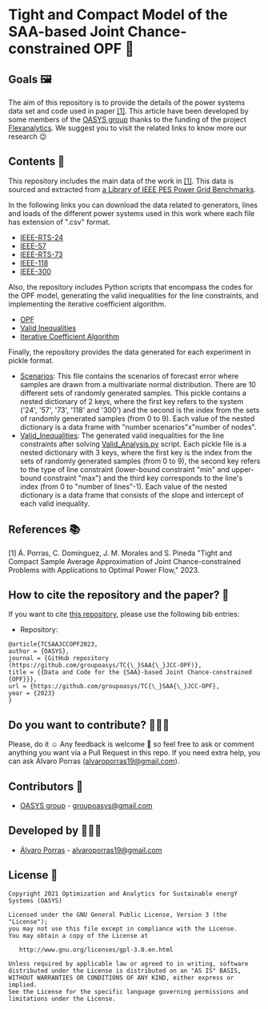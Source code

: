 # Tight and Compact Model of the SAA-based Joint Chance-constrained OPF 🚀

## Goals 🖼️

The aim of this repository is to provide the details of the power systems data set and code used in paper [[1]](https://arxiv.org/abs/2205.03370). This article have been developed by some members of the [OASYS group](https://sites.google.com/view/groupoasys/home) thanks to the funding of the project [Flexanalytics](https://groupoasysflexanalytics.readthedocs.io/en/latest/). We suggest you to visit the related links to know more our research 😉

## Contents 🌌

This repository includes the main data of the work in [[1]](https://arxiv.org/abs/2205.03370). This data is sourced and extracted from [a Library of IEEE PES Power Grid Benchmarks](https://github.com/power-grid-lib/pglib-opf).

In the following links you can download the data related to generators, lines and loads of the different power systems used in this work where each file has extension of ".csv" format.
  * [IEEE-RTS-24](https://github.com/groupoasys/TC_SAA_JCC-OPF/tree/main/Data/IEEE-RTS-24)
  * [IEEE-57](https://github.com/groupoasys/TC_SAA_JCC-OPF/tree/main/Data/IEEE-57)
  * [IEEE-RTS-73](https://github.com/groupoasys/TC_SAA_JCC-OPF/tree/main/Data/IEEE-RTS-73)
  * [IEEE-118](https://github.com/groupoasys/TC_SAA_JCC-OPF/tree/main/Data/IEEE-118)
  * [IEEE-300](https://github.com/groupoasys/TC_SAA_JCC-OPF/tree/main/Data/IEEE-300)

Also, the repository includes Python scripts that encompass the codes for the OPF model, generating the valid inequalities for the line constraints, and implementing the iterative coefficient algorithm.
  * [OPF](https://github.com/groupoasys/TC_SAA_JCC-OPF/blob/main/MIP_JCC-OPF.py)
  * [Valid Inequalities](https://github.com/groupoasys/TC_SAA_JCC-OPF/blob/main/Valid_Analysis.py)
  * [Iterative Coefficient Algorithm](https://github.com/groupoasys/TC_SAA_JCC-OPF/blob/main/tightening_screening.py)

Finally, the repository provides the data generated for each experiment in pickle format.
  * [Scenarios](https://drive.google.com/file/d/1mFTjQylx8EBrowXj5fln4pUGClRaJp-C/view?usp=sharing): This file contains the scenarios of forecast error where samples are drawn from a multivariate normal distribution. There are 10 different sets of randomly generated samples. This pickle contains a nested dictionary of 2 keys, where the first key refers to the system ('24', '57', '73', '118' and '300') and the second is the index from the sets of randomly generated samples (from 0 to 9). Each value of the nested dictionary is a data frame with "number scenarios"x"number of nodes".
  * [Valid_Inequalities](https://github.com/groupoasys/TC_SAA_JCC-OPF/tree/main/Data/Valid_Inequalities): The generated valid inequalities for the line constraints after solving [Valid_Analysis.py](https://github.com/groupoasys/TC_SAA_JCC-OPF/blob/main/Valid_Analysis.py) script. Each pickle file is a nested dictionary with 3 keys, where the first key is the index from the sets of randomly generated samples (from 0 to 9), the second key refers to the type of line constraint (lower-bound constraint "min" and upper-bound constraint "max") and the third key corresponds to the line's index (from 0 to "number of lines"-1). Each value of the nested dictionary is a data frame that consists of the slope and intercept of each valid inequality.

## References 📚
[1] Á. Porras, C. Domínguez, J. M. Morales and S. Pineda "Tight and Compact Sample Average Approximation of Joint Chance-constrained Problems with Applications to Optimal Power Flow," 2023.

## How to cite the repository and the paper? 📝

If you want to cite [this repository](https://github.com/groupoasys/TC_SAA_JCC-OPF), please use the following bib entries:


* Repository:
```
@article{TCSAAJCCOPF2023,
author = {OASYS},
journal = {GitHub repository (https://github.com/groupoasys/TC{\_}SAA{\_}JCC-OPF)},
title = {{Data and Code for the {SAA}-based Joint Chance-constrained {OPF}}},
url = {https://github.com/groupoasys/TC{\_}SAA{\_}JCC-OPF},
year = {2023}
}
```

## Do you want to contribute? 👨🏾‍🔬
 
 Please, do it ☺ Any feedback is welcome 🤩 so feel free to ask or comment anything you want via a Pull Request in this repo.
 If you need extra help, you can ask Álvaro Porras (alvaroporras19@gmail.com).

 ## Contributors 👑
 
 * [OASYS group](http://oasys.uma.es) -  groupoasys@gmail.com
 
 ## Developed by 👨🏾‍💻
 * [Álvaro Porras](https://www.researchgate.net/profile/Alvaro-Porras-Cabrera) - alvaroporras19@gmail.com

 ## License 📝
 
    Copyright 2021 Optimization and Analytics for Sustainable energY Systems (OASYS)

    Licensed under the GNU General Public License, Version 3 (the "License");
    you may not use this file except in compliance with the License.
    You may obtain a copy of the License at

       http://www.gnu.org/licenses/gpl-3.0.en.html

    Unless required by applicable law or agreed to in writing, software
    distributed under the License is distributed on an "AS IS" BASIS,
    WITHOUT WARRANTIES OR CONDITIONS OF ANY KIND, either express or implied.
    See the License for the specific language governing permissions and
    limitations under the License.
